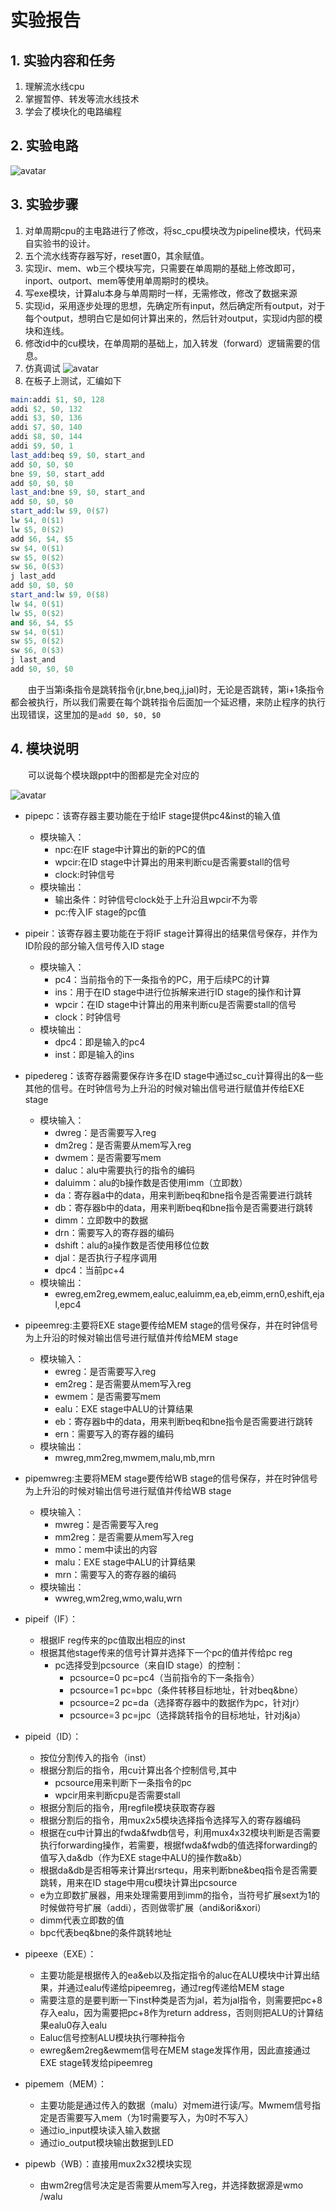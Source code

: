 # 实验报告
## 1. 实验内容和任务
1. 理解流水线cpu
2. 掌握暂停、转发等流水线技术
3. 学会了模块化的电路编程

## 2. 实验电路
![avatar](./实验电路.jpg)

## 3. 实验步骤
1. 对单周期cpu的主电路进行了修改，将sc_cpu模块改为pipeline模块，代码来自实验书的设计。
2. 五个流水线寄存器写好，reset置0，其余赋值。
3. 实现ir、mem、wb三个模块写完，只需要在单周期的基础上修改即可，inport、outport、mem等使用单周期时的模块。
4. 写exe模块，计算alu本身与单周期时一样，无需修改，修改了数据来源
5. 实现id，采用逐步处理的思想，先确定所有input，然后确定所有output，对于每个output，想明白它是如何计算出来的，然后针对output，实现id内部的模块和连线。
6. 修改id中的cu模块，在单周期的基础上，加入转发（forward）逻辑需要的信息。
7. 仿真调试
![avatar](./仿真图.jpg)
8. 在板子上测试，汇编如下
```s
main:addi $1, $0, 128
addi $2, $0, 132
addi $3, $0, 136
addi $7, $0, 140
addi $8, $0, 144
addi $9, $0, 1
last_add:beq $9, $0, start_and
add $0, $0, $0
bne $9, $0, start_add
add $0, $0, $0
last_and:bne $9, $0, start_and
add $0, $0, $0
start_add:lw $9, 0($7)
lw $4, 0($1)
lw $5, 0($2)
add $6, $4, $5
sw $4, 0($1)
sw $5, 0($2)
sw $6, 0($3)
j last_add
add $0, $0, $0
start_and:lw $9, 0($8)
lw $4, 0($1)
lw $5, 0($2)
and $6, $4, $5
sw $4, 0($1)
sw $5, 0($2)
sw $6, 0($3)
j last_and
add $0, $0, $0
```
&emsp;&emsp;由于当第i条指令是跳转指令(jr,bne,beq,j,jal)时，无论是否跳转，第i+1条指令都会被执行，所以我们需要在每个跳转指令后面加一个延迟槽，来防止程序的执行出现错误，这里加的是`add $0, $0, $0`

## 4. 模块说明
&emsp;&emsp;可以说每个模块跟ppt中的图都是完全对应的

![avatar](./流水线cpu.jpg)

+ pipepc：该寄存器主要功能在于给IF stage提供pc4&inst的输入值
  - 模块输入：
    + npc:在IF stage中计算出的新的PC的值
    + wpcir:在ID stage中计算出的用来判断cu是否需要stall的信号
    + clock:时钟信号
  - 模块输出：
    + 输出条件：时钟信号clock处于上升沿且wpcir不为零
    + pc:传入IF stage的pc值

+ pipeir：该寄存器主要功能在于将IF stage计算得出的结果信号保存，并作为ID阶段的部分输入信号传入ID stage
  - 模块输入：
    + pc4：当前指令的下一条指令的PC，用于后续PC的计算
    + ins：用于在ID stage中进行位拆解来进行ID stage的操作和计算
    + wpcir：在ID stage中计算出的用来判断cu是否需要stall的信号
    + clock：时钟信号
  - 模块输出：
    + dpc4：即是输入的pc4
    + inst：即是输入的ins

+ pipedereg：该寄存器需要保存许多在ID stage中通过sc_cu计算得出的&一些其他的信号。在时钟信号为上升沿的时候对输出信号进行赋值并传给EXE stage
  - 模块输入：
    + dwreg：是否需要写入reg
    + dm2reg：是否需要从mem写入reg
    + dwmem：是否需要写mem
    + daluc：alu中需要执行的指令的编码
    + daluimm：alu的b操作数是否使用imm（立即数）
    + da：寄存器a中的data，用来判断beq和bne指令是否需要进行跳转
    + db：寄存器b中的data，用来判断beq和bne指令是否需要进行跳转
    + dimm：立即数中的数据
    + drn：需要写入的寄存器的编码
    + dshift：alu的a操作数是否使用移位位数
    + djal：是否执行子程序调用
    + dpc4：当前pc+4
  - 模块输出：
    + ewreg,em2reg,ewmem,ealuc,ealuimm,ea,eb,eimm,ern0,eshift,ejal,epc4

+ pipeemreg:主要将EXE stage要传给MEM stage的信号保存，并在时钟信号为上升沿的时候对输出信号进行赋值并传给MEM stage
  - 模块输入：
    + ewreg：是否需要写入reg
    + em2reg：是否需要从mem写入reg
    + ewmem：是否需要写mem
    + ealu：EXE stage中ALU的计算结果
    + eb：寄存器b中的data，用来判断beq和bne指令是否需要进行跳转
    + ern：需要写入的寄存器的编码
  - 模块输出：
    + mwreg,mm2reg,mwmem,malu,mb,mrn

+ pipemwreg:主要将MEM stage要传给WB stage的信号保存，并在时钟信号为上升沿的时候对输出信号进行赋值并传给WB stage
  - 模块输入：
    + mwreg：是否需要写入reg
    + mm2reg：是否需要从mem写入reg
    + mmo：mem中读出的内容
    + malu：EXE stage中ALU的计算结果
    + mrn：需要写入的寄存器的编码
  - 模块输出：
    + wwreg,wm2reg,wmo,walu,wrn

+ pipeif（IF）：
  - 根据IF reg传来的pc值取出相应的inst
  - 根据其他stage传来的信号计算并选择下一个pc的值并传给pc reg
    + pc选择受到pcsource（来自ID stage）的控制：
      - pcsource=0	pc=pc4（当前指令的下一条指令）
      - pcsource=1	pc=bpc（条件转移目标地址，针对beq&bne）
      - pcsource=2	pc=da（选择寄存器中的数据作为pc，针对jr）
      - pcsource=3	pc=jpc（选择跳转指令的目标地址，针对j&ja）

+ pipeid（ID）：
  - 按位分割传入的指令（inst）
  - 根据分割后的指令，用cu计算出各个控制信号,其中
    + pcsource用来判断下一条指令的pc
    + wpcir用来判断cpu是否需要stall
  - 根据分割后的指令，用regfile模块获取寄存器
  - 根据分割后的指令，用mux2x5模块选择指令选择写入的寄存器编码
  - 根据在cu中计算出的fwda&fwdb信号，利用mux4x32模块判断是否需要执行forwarding操作，若需要，根据fwda&fwdb的值选择forwarding的值写入da&db（作为EXE stage中ALU的操作数a&b）
  - 根据da&db是否相等来计算出rsrtequ，用来判断bne&beq指令是否需要跳转，用来在ID stage中用cu模块计算出pcsource
  - e为立即数扩展器，用来处理需要用到imm的指令，当符号扩展sext为1的时候做符号扩展（addi），否则做零扩展（andi&ori&xori）
  - dimm代表立即数的值
  - bpc代表beq&bne的条件跳转地址

+ pipeexe（EXE）：
  - 主要功能是根据传入的ea&eb以及指定指令的aluc在ALU模块中计算出结果，并通过ealu传递给pipeemreg，通过reg传递给MEM stage
  - 需要注意的是要判断一下inst种类是否为jal，若为jal指令，则需要把pc+8存入ealu，因为需要把pc+8作为return address，否则则把ALU的计算结果ealu0存入ealu
  - Ealuc信号控制ALU模块执行哪种指令
  - ewreg&em2reg&ewmem信号在MEM stage发挥作用，因此直接通过EXE stage转发给pipeemreg

+ pipemem（MEM）：
  - 主要功能是通过传入的数据（malu）对mem进行读/写。Mwmem信号指定是否需要写入mem（为1时需要写入，为0时不写入）
  - 通过io_input模块读入输入数据
  - 通过io_output模块输出数据到LED

+ pipewb（WB）：直接用mux2x32模块实现
  - 由wm2reg信号决定是否需要从mem写入reg，并选择数据源是wmo /walu

